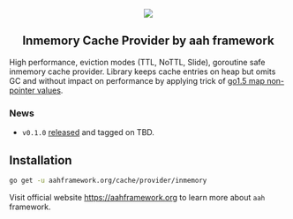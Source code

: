 <p align="center">
  <img src="https://cdn.aahframework.org/assets/img/aah-logo-64x64.png" />
  <h2 align="center">Inmemory Cache Provider by aah framework</h2>
</p>

High performance, eviction modes (TTL, NoTTL, Slide), goroutine safe inmemory cache provider. Library keeps cache entries on heap but omits GC and without impact on performance by applying trick of [go1.5 map non-pointer values](https://github.com/golang/go/issues/9477).

### News

  * `v0.1.0` [released](https://github.com/aahframework/inmemory-cache-provider/releases/latest) and tagged on TBD.

## Installation

```bash
go get -u aahframework.org/cache/provider/inmemory
```

Visit official website https://aahframework.org to learn more about `aah` framework.
